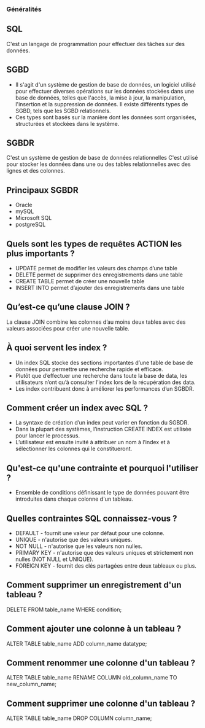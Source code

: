 
### Généralités

## SQL

C'est un langage de programmation pour effectuer des tâches sur des données.

## SGBD

- Il s'agit d'un système de gestion de base de données, un logiciel utilisé pour effectuer diverses opérations sur les données stockées dans une base de données, telles que l'accès, la mise à jour, la manipulation, l'insertion et la suppression de données. Il existe différents types de SGBD, tels que les SGBD relationnels.
- Ces types sont basés sur la manière dont les données sont organisées, structurées et stockées dans le système.

## SGBDR

C'est un système de gestion de base de données relationnelles
C'est utilisé pour stocker les données dans une ou des tables relationnelles avec des lignes et des colonnes.

## Principaux SGBDR

- Oracle
- mySQL
- Microsoft SQL
- postgreSQL

## Quels sont les types de requêtes ACTION les plus importants ?

- UPDATE permet de modifier les valeurs des champs d’une table
- DELETE permet de supprimer des enregistrements dans une table
- CREATE TABLE permet de créer une nouvelle table
- INSERT INTO permet d’ajouter des enregistrements dans une table

## Qu’est-ce qu’une clause JOIN ?

La clause JOIN combine les colonnes d’au moins deux tables avec des valeurs associées pour créer une nouvelle table.

##  À quoi servent les index ?

- Un index SQL stocke des sections importantes d’une table de base de données pour permettre une recherche rapide et efficace. 
- Plutôt que d’effectuer une recherche dans toute la base de data, les utilisateurs n’ont qu’à consulter l’index lors de la récupération des data. 
- Les index contribuent donc à améliorer les performances d’un SGBDR.

##  Comment créer un index avec SQL ?

- La syntaxe de création d’un index peut varier en fonction du SGBDR. 
- Dans la plupart des systèmes, l’instruction CREATE INDEX est utilisée pour lancer le processus. 
- L’utilisateur est ensuite invité à attribuer un nom à l’index et à sélectionner les colonnes qui le constitueront.

## Qu'est-ce qu'une contrainte et pourquoi l'utiliser ?

- Ensemble de conditions définissant le type de données pouvant être introduites dans chaque colonne d'un tableau.

## Quelles contraintes SQL connaissez-vous ?

- DEFAULT - fournit une valeur par défaut pour une colonne.
- UNIQUE - n'autorise que des valeurs uniques.
- NOT NULL - n'autorise que les valeurs non nulles.
- PRIMARY KEY - n'autorise que des valeurs uniques et strictement non nulles (NOT NULL et UNIQUE).
- FOREIGN KEY - fournit des clés partagées entre deux tableaux ou plus.

## Comment supprimer un enregistrement d'un tableau ?

DELETE FROM table_name
WHERE condition;

## Comment ajouter une colonne à un tableau ?

ALTER TABLE table_name
ADD column_name datatype;

## Comment renommer une colonne d'un tableau ?

ALTER TABLE table_name
RENAME COLUMN old_column_name TO new_column_name;

## Comment supprimer une colonne d'un tableau ?

ALTER TABLE table_name
DROP COLUMN column_name;
